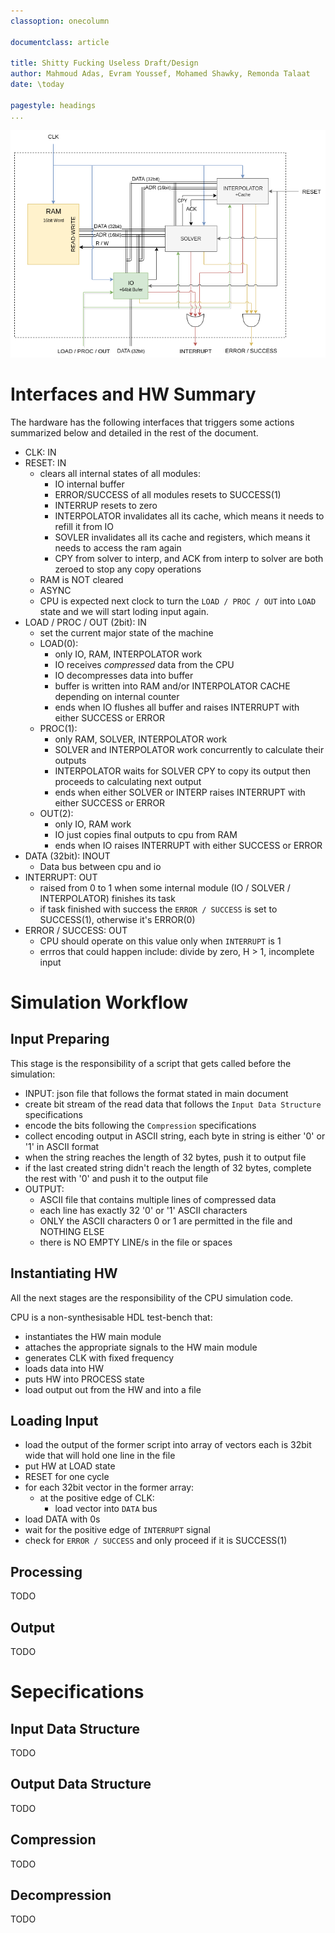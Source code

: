 ```yaml
---
classoption: onecolumn

documentclass: article

title: Shitty Fucking Useless Draft/Design
author: Mahmoud Adas, Evram Youssef, Mohamed Shawky, Remonda Talaat
date: \today

pagestyle: headings
... 
```


![Overall Design](d0.png)

# Interfaces and HW Summary

The hardware has the following interfaces that triggers some actions summarized below and detailed in the rest of the document.

* CLK: IN
* RESET: IN
    - clears all internal states of all modules:
        * IO internal buffer
        * ERROR/SUCCESS of all modules resets to SUCCESS(1)
        * INTERRUP resets to zero
        * INTERPOLATOR invalidates all its cache, which means it needs to refill it from IO 
        * SOVLER invalidates all its cache and registers, which means it needs to access the ram again 
        * CPY from solver to interp, and ACK from interp to solver are both zeroed to stop any copy operations
    - RAM is NOT cleared
    - ASYNC
    - CPU is expected next clock to turn the `LOAD / PROC / OUT` into `LOAD` state and we will start loding input again.
* LOAD / PROC / OUT (2bit): IN
    - set the current major state of the machine
    - LOAD(0):
        * only IO, RAM, INTERPOLATOR work
        * IO receives *compressed* data from the CPU
        * IO decompresses data into buffer
        * buffer is written into RAM and/or INTERPOLATOR CACHE depending on internal counter
        * ends when IO flushes all buffer and raises INTERRUPT with either SUCCESS or ERROR
    - PROC(1):
        * only RAM, SOLVER, INTERPOLATOR work
        * SOLVER and INTERPOLATOR work concurrently to calculate their outputs
        * INTERPOLATOR waits for SOLVER CPY to copy its output then proceeds to calculating next output
        * ends when either SOLVER or INTERP raises INTERRUPT with either SUCCESS or ERROR
    - OUT(2):
        * only IO, RAM work
        * IO just copies final outputs to cpu from RAM
        * ends when IO raises INTERRUPT with either SUCCESS or ERROR 
* DATA (32bit): INOUT
    - Data bus between cpu and io
* INTERRUPT: OUT
    - raised from 0 to 1 when some internal module (IO / SOLVER / INTERPOLATOR) finishes its task
    - if task finished with success the `ERROR / SUCCESS` is set to SUCCESS(1), otherwise it's ERROR(0)
* ERROR / SUCCESS: OUT
    - CPU should operate on this value only when `INTERRUPT` is 1
    - errros that could happen include: divide by zero, H > 1, incomplete input

# Simulation Workflow

## Input Preparing

This stage is the responsibility of a script that gets called before the simulation:

* INPUT: json file that follows the format stated in main document
* create bit stream of the read data that follows the `Input Data Structure` specifications
* encode the bits following the `Compression` specifications
* collect encoding output in ASCII string, each byte in string is either '0' or '1' in ASCII format
* when the string reaches the length of 32 bytes, push it to output file
* if the last created string didn't reach the length of 32 bytes, complete the rest with '0' and push it to the output file
* OUTPUT: 
    - ASCII file that contains multiple lines of compressed data
    - each line has exactly 32 '0' or '1' ASCII characters
    - ONLY the ASCII characters 0 or 1 are permitted in the file and NOTHING ELSE
    - there is NO EMPTY LINE/s in the file or spaces

## Instantiating HW

All the next stages are the responsibility of the CPU simulation code.

CPU is a non-synthesisable HDL test-bench that:

* instantiates the HW main module
* attaches the appropriate signals to the HW main module
* generates CLK with fixed frequency
* loads data into HW
* puts HW into PROCESS state
* load output out from the HW and into a file

## Loading Input

* load the output of the former script into array of vectors each is 32bit wide that will hold one line in the file
* put HW at LOAD state
* RESET for one cycle
* for each 32bit vector in the former array:
    - at the positive edge of CLK:
        * load vector into `DATA` bus
* load DATA with 0s 
* wait for the positive edge of `INTERRUPT` signal 
* check for `ERROR / SUCCESS` and only proceed if it is SUCCESS(1)

## Processing

TODO

## Output

TODO

# Sepecifications

## Input Data Structure

TODO

## Output Data Structure

TODO

## Compression

TODO

## Decompression

TODO

